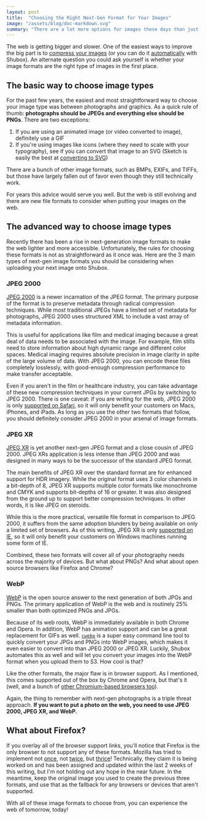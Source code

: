 ```yaml
---
layout: post
title:  "Choosing the Right Next-Gen Format for Your Images"
image: "/assets/blog/doc-markdown.svg"
summary: "There are a lot more options for images these days than just JPGs and PNGs."
---
```


The web is getting bigger and slower. One of the easiest ways to improve the big part is to [compress your images](https://userinterfacing.com/the-fastest-way-to-increase-your-sites-performance-now/) (or you can do it [automatically](https://shubox.io/docs/#setup-image-transforms) with Shubox). An alternate question you could ask yourself is whether your image formats are the right type of images in the first place.

## The basic way to choose image types

For the past few years, the easiest and most straightforward way to choose your image type was between photographs and graphics. As a quick rule of thumb: **photographs should be JPEGs and everything else should be PNGs**. There are two exceptions:

1. If you are using an animated image (or video converted to image), definitely use a GIF
2. If you're using images like icons (where they need to scale with your typography), see if you can convert that image to an SVG (Sketch is easily the best at [converting to SVG](https://medium.com/sketch-app-sources/the-best-way-to-export-an-svg-from-sketch-dd8c66bb6ef2))

There are a bunch of other image formats, such as BMPs, EXIFs, and TIFFs, but those have largely fallen out of favor even though they still technically work.

For years this advice would serve you well. But the web is still evolving and there are new file formats to consider when putting your images on the web.

## The advanced way to choose image types

Recently there has been a rise in next-generation image formats to make the web lighter and more accessible. Unfortunately, the rules for choosing these formats is not as straightforward as it once was. Here are the 3 main types of next-gen image formats you should be considering when uploading your next image onto Shubox.

### JPEG 2000

[JPEG 2000](https://jpeg.org/jpeg2000/index.html) is a newer incarnation of the JPEG format. The primary purpose of the format is to preserve metadata through radical compression techniques. While most traditional JPEGs have a limited set of metadata for photographs, JPEG 2000 uses structured XML to include a vast array of metadata information.

This is useful for applications like film and medical imaging because a great deal of data needs to be associated with the image. For example, film stills need to store information about high dynamic range and different color spaces. Medical imaging requires absolute precision in image clarity in spite of the large volume of data. With JPEG 2000, you can encode these files completely losslessly, with good-enough compression performance to make transfer acceptable.

Even if you aren't in the film or healthcare industry, you can take advantage of these new compression techniques in your current JPGs by switching to JPEG 2000. There is one caveat: if you are writing for the web, JPEG 2000 is only [supported on Safari](https://caniuse.com/#feat=jpeg2000), so it will only benefit your customers on Macs, iPhones, and iPads. As long as you use the other two formats that follow, you should definitely consider JPEG 2000 in your arsenal of image formats.

### JPEG XR

[JPEG XR](https://jpeg.org/jpegxr/index.html) is yet another next-gen JPEG format and a close cousin of JPEG 2000. JPEG XRs application is less intense than JPEG 2000 and was designed in many ways to be the successor of the standard JPEG format.

The main benefits of JPEG XR over the standard format are for enhanced support for HDR imagery. While the original format uses 3 color channels in a bit-depth of 8, JPEG XR supports multiple color formats like monochrome and CMYK and supports bit-depths of 16 or greater. It was also designed from the ground up to support better compression techniques. In other words, it is like JPEG on steroids.

While this is the more practical, versatile file format in comparison to JPEG 2000, it suffers from the same adoption blunders by being available on only a limited set of browsers. As of this writing, JPEG XR is only [supported on IE](https://caniuse.com/#feat=jpegxr), so it will only benefit your customers on Windows machines running some form of IE.

Combined, these two formats will cover all of your photography needs across the majority of devices. But what about PNGs? And what about open source browsers like Firefox and Chrome?

### WebP

[WebP](https://developers.google.com/speed/webp/) is the open source answer to the next generation of both JPGs and PNGs. The primary application of WebP is the web and is routinely 25% smaller than both optimized PNGs and JPGs.

Because of its web roots, WebP is immediately available in both Chrome and Opera. In addition, WebP has animation support and can be a great replacement for GIFs as well. [`cwebp`](https://developers.google.com/speed/webp/docs/precompiled) is a super easy command line tool to quickly convert your JPGs and PNGs into WebP images, which makes it even easier to convert into than JPEG 2000 or JPEG XR. Luckily, Shubox automates this as well and will let you convert your images into the WebP format when you upload them to S3. How cool is that?

Like the other formats, the major flaw is in browser support. As I mentioned, this comes supported out of the box by Chrome and Opera, but that's it (well, and a bunch of [other Chromium-based browsers too](https://caniuse.com/#feat=webp)).

Again, the thing to remember with next-gen photographs is a triple threat approach. **If you want to put a photo on the web, you need to use JPEG 2000, JPEG XR, and WebP.**

## What about Firefox?

If you overlay all of the browser support links, you'll notice that Firefox is the only browser to not support any of these formats. Mozilla has tried to implement not [once](https://bugzilla.mozilla.org/show_bug.cgi?id=1294490), not [twice](https://bugzilla.mozilla.org/show_bug.cgi?id=600919), but [thrice](https://bugzilla.mozilla.org/show_bug.cgi?id=856375)! Technically, they claim it is being worked on and has been assigned and updated within the last 2 weeks of this writing, but I'm not holding out any hope in the near future. In the meantime, keep the original image you used to create the previous three formats, and use that as the fallback for any browsers or devices that aren't supported.

With all of these image formats to choose from, you can experience the web of tomorrow, today!
